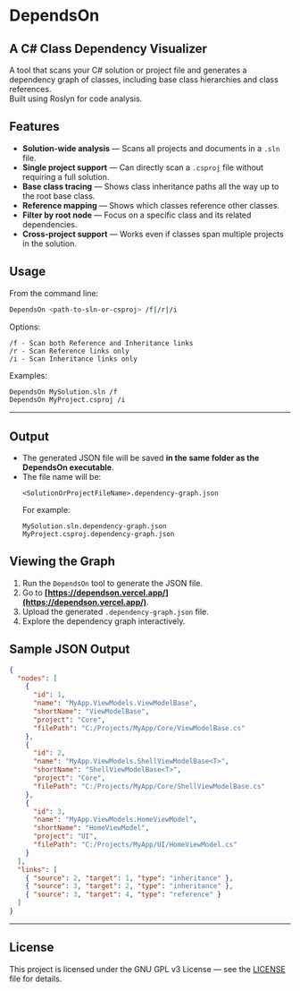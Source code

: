 # DependsOn
## A C# Class Dependency Visualizer

A tool that scans your C# solution or project file and generates a dependency graph of classes, including base class hierarchies and class references.  
Built using Roslyn for code analysis.

## Features

- **Solution-wide analysis** — Scans all projects and documents in a `.sln` file.
- **Single project support** — Can directly scan a `.csproj` file without requiring a full solution.
- **Base class tracing** — Shows class inheritance paths all the way up to the root base class.
- **Reference mapping** — Shows which classes reference other classes.
- **Filter by root node** — Focus on a specific class and its related dependencies.
- **Cross-project support** — Works even if classes span multiple projects in the solution.

## Usage

From the command line:

```bash
DependsOn <path-to-sln-or-csproj> /f|/r|/i
```

Options:
```
/f - Scan both Reference and Inheritance links
/r - Scan Reference links only
/i - Scan Inheritance links only
```

Examples:
```bash
DependsOn MySolution.sln /f
DependsOn MyProject.csproj /i
```

---

## Output

- The generated JSON file will be saved **in the same folder as the DependsOn executable**.  
- The file name will be:
  ```
  <SolutionOrProjectFileName>.dependency-graph.json
  ```
  For example:
  ```
  MySolution.sln.dependency-graph.json
  MyProject.csproj.dependency-graph.json
  ```

## Viewing the Graph

1. Run the `DependsOn` tool to generate the JSON file.
2. Go to **[https://dependson.vercel.app/](https://dependson.vercel.app/)**.
3. Upload the generated `.dependency-graph.json` file.
4. Explore the dependency graph interactively.

## Sample JSON Output

```json
{
  "nodes": [
    {
      "id": 1,
      "name": "MyApp.ViewModels.ViewModelBase",
      "shortName": "ViewModelBase",
      "project": "Core",
      "filePath": "C:/Projects/MyApp/Core/ViewModelBase.cs"
    },
    {
      "id": 2,
      "name": "MyApp.ViewModels.ShellViewModelBase<T>",
      "shortName": "ShellViewModelBase<T>",
      "project": "Core",
      "filePath": "C:/Projects/MyApp/Core/ShellViewModelBase.cs"
    },
    {
      "id": 3,
      "name": "MyApp.ViewModels.HomeViewModel",
      "shortName": "HomeViewModel",
      "project": "UI",
      "filePath": "C:/Projects/MyApp/UI/HomeViewModel.cs"
    }
  ],
  "links": [
    { "source": 2, "target": 1, "type": "inheritance" },
    { "source": 3, "target": 2, "type": "inheritance" },
    { "source": 3, "target": 4, "type": "reference" }
  ]
}
```

---

## License

This project is licensed under the GNU GPL v3 License — see the [LICENSE](LICENSE) file for details.
